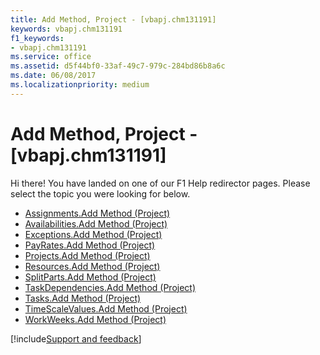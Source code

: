 ```yaml
---
title: Add Method, Project - [vbapj.chm131191]
keywords: vbapj.chm131191
f1_keywords:
- vbapj.chm131191
ms.service: office
ms.assetid: d5f44bf0-33af-49c7-979c-284bd86b8a6c
ms.date: 06/08/2017
ms.localizationpriority: medium
---
```



# Add Method, Project - [vbapj.chm131191]

Hi there! You have landed on one of our F1 Help redirector pages. Please select the topic you were looking for below.

- [Assignments.Add Method (Project)](https://msdn.microsoft.com/library/c135a80e-1fb9-32e3-864e-f701c1947ca4%28Office.15%29.aspx)
- [Availabilities.Add Method (Project)](https://msdn.microsoft.com/library/4506674e-947b-905b-93bd-73a58281d676%28Office.15%29.aspx)
- [Exceptions.Add Method (Project)](https://msdn.microsoft.com/library/a20cbcdf-d764-de46-d57f-0cc283665129%28Office.15%29.aspx)
- [PayRates.Add Method (Project)](https://msdn.microsoft.com/library/ba5d2667-7452-f9d9-032e-bb7c9d1d4911%28Office.15%29.aspx)
- [Projects.Add Method (Project)](https://msdn.microsoft.com/library/51629c33-1521-bfee-edf7-bed792d393c1%28Office.15%29.aspx)
- [Resources.Add Method (Project)](https://msdn.microsoft.com/library/4fb69f50-4ba6-89a4-f586-3df268ae7fd5%28Office.15%29.aspx)
- [SplitParts.Add Method (Project)](https://msdn.microsoft.com/library/91f6a47e-fdd9-b826-8b2c-776406c2f276%28Office.15%29.aspx)
- [TaskDependencies.Add Method (Project)](https://msdn.microsoft.com/library/37e67ab2-ca7b-26c2-50e7-8a933b746489%28Office.15%29.aspx)
- [Tasks.Add Method (Project)](https://msdn.microsoft.com/library/a6e2186b-610c-0888-a22a-8b7deba3f53f%28Office.15%29.aspx)
- [TimeScaleValues.Add Method (Project)](https://msdn.microsoft.com/library/083ef154-31ce-55ec-793a-0627c1eff211%28Office.15%29.aspx)
- [WorkWeeks.Add Method (Project)](https://msdn.microsoft.com/library/46469e7b-8309-4e77-c89f-2115b9498c7a%28Office.15%29.aspx)

[!include[Support and feedback](~/includes/feedback-boilerplate.md)]
